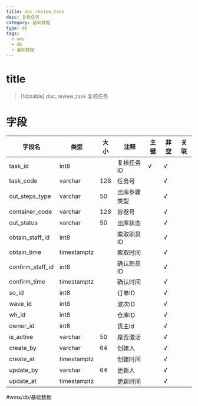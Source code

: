 ```yaml
---
title: doc_review_task
desc: 复核任务
category: 基础数据
type: db
tags:
  - wms
  - db
  - 基础数据
---
```


# title
>[!dbtable] doc_review_task
> 复核任务

# 字段
| 字段名 | 类型 | 大小 | 注释 | 主键 | 非空 | 关联 |
| --- | --- | --- | --- | --- | --- | --- |
| task_id | int8 |  | 复核任务ID | √ | √ |  |
| task_code | varchar | 128 | 任务号 |  | √ |  |
| out_steps_type | varchar | 50 | 出库步骤类型 |  | √ |  |
| container_code | varchar | 128 | 容器号 |  | √ |  |
| out_status | varchar | 50 | 出库状态 |  | √ |  |
| obtain_staff_id | int8 |  | 索取职员ID |  | √ |  |
| obtain_time | timestamptz |  | 索取时间 |  | √ |  |
| confirm_staff_id | int8 |  | 确认职员ID |  | √ |  |
| confirm_time | timestamptz |  | 确认时间 |  | √ |  |
| so_id | int8 |  | 订单ID |  | √ |  |
| wave_id | int8 |  | 波次ID |  | √ |  |
| wh_id | int8 |  | 仓库ID |  | √ |  |
| owner_id | int8 |  | 货主id |  | √ |  |
| is_active | varchar | 50 | 是否激活 |  | √ |  |
| create_by | varchar | 64 | 创建人 |  | √ |  |
| create_at | timestamptz |  | 创建时间 |  | √ |  |
| update_by | varchar | 64 | 更新人 |  | √ |  |
| update_at | timestamptz |  | 更新时间 |  | √ |  |
#wms/db/基础数据
